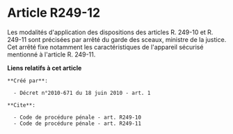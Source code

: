 # Article R249-12

Les modalités d'application des dispositions des articles R. 249-10 et R. 249-11 sont précisées par arrêté du garde des
sceaux, ministre de la justice. Cet arrêté fixe notamment les caractéristiques de l'appareil sécurisé mentionné à l'article
R. 249-11.

**Liens relatifs à cet article**

	**Créé par**:

	  - Décret n°2010-671 du 18 juin 2010 - art. 1

	**Cite**:

	  - Code de procédure pénale - art. R249-10
	  - Code de procédure pénale - art. R249-11
